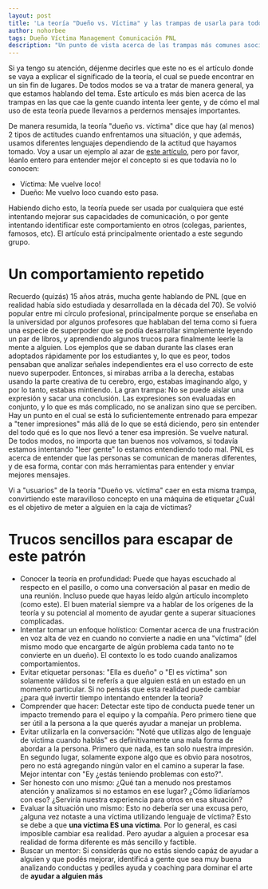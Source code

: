 ```yaml
---
layout: post
title: 'La teoría "Dueño vs. Víctima" y las trampas de usarla para todo'
author: nohorbee
tags: Dueño Víctima Management Comunicación PNL
description: "Un punto de vista acerca de las trampas más comunes asociadas al abuso de la teoría, o de no comprender su potencial"
---
```


Si ya tengo su atención, déjenme decirles que este no es el artículo donde se vaya a explicar el significado de la teoría, el cual se puede encontrar en un sin fin de lugares. De todos modos se va a tratar de manera general, ya que estamos hablando del tema. Este artículo es más bien acerca de las trampas en las que cae la gente cuando intenta leer gente, y de cómo el mal uso de esta teoría puede llevarnos a perdernos mensajes importantes.


<!--MORE-->

De manera resumida, la teoría "dueño vs. víctima" dice que hay (al menos) 2 tipos de actitudes cuando enfrentamos una situación, y que además, usamos diferentes lenguajes dependiendo de la actitud que hayamos tomado. Voy a usar un ejemplo al azar de [este artículo]((http://evelynbrooks.com/do-you-use-victim-language/)), pero por favor, léanlo entero para entender mejor el concepto si es que todavía no lo conocen:

- Víctima: Me vuelve loco!
- Dueño: Me vuelvo loco cuando esto pasa.

Habiendo dicho esto, la teoría puede ser usada por cualquiera que esté intentando mejorar sus capacidades de comunicación, o por gente intentando identificar este comportamiento en otros (colegas, parientes, famosos, etc). El artículo está principalmente orientado a este segundo grupo.

# Un comportamiento repetido

Recuerdo (quizás) 15 años atrás, mucha gente hablando de PNL (que en realidad había sido estudiada y desarrollada en la década del 70). Se volvió popular entre mi círculo profesional, principalmente porque se enseñaba en la universidad por algunos profesores que hablaban del tema como si fuera una especie de superpoder que se podía desarrollar simplemente leyendo un par de libros, y aprendiendo algunos trucos para finalmente leerle la mente a alguien. Los ejemplos que se daban durante las clases eran adoptados rápidamente por los estudiantes y, lo que es peor, todos pensaban que analizar señales independientes era el uso correcto de este nuevo superpoder. Entonces, si mirabas arriba a la derecha, estabas usando la parte creativa de tu cerebro, ergo, estabas imaginando algo, y por lo tanto, estabas mintiendo. La gran trampa: No se puede aislar una expresión y sacar una conclusión. Las expresiones son evaluadas en conjunto, y lo que es más complicado, no se analizan sino que se perciben. Hay un punto en el cual se está lo suficientemente entrenado para empezar a "tener impresiones" más allá de lo que se está diciendo, pero sin entender del todo qué es lo que nos llevó a tener esa impresión. Se vuelve natural. De todos modos, no importa que tan buenos nos volvamos, si todavía estamos intentando "leer gente" lo estamos entendiendo todo mal. PNL es acerca de entender que las personas se comunican de maneras diferentes, y de esa forma, contar con más herramientas para entender y enviar mejores mensajes.

Vi a "usuarios" de la teoría "Dueño vs. víctima" caer en esta misma trampa, convirtiendo este maravilloso concepto en una máquina de etiquetar ¿Cuál es el objetivo de meter a alguien en la caja de víctimas?

# Trucos sencillos para escapar de este patrón

- Conocer la teoría en profundidad: Puede que hayas escuchado al respecto en el pasillo, o como una conversación al pasar en medio de una reunión. Incluso puede que hayas leído algún artículo incompleto (como este). El buen material siempre va a hablar de los orígenes de la teoría y su potencial al momento de ayudar gente a superar situaciones complicadas.
- Intentar tomar un enfoque holístico: Comentar acerca de una frustración en voz alta de vez en cuando no convierte a nadie en una "víctima" (del mismo modo que encargarte de algún problema cada tanto no te convierte en un dueño). El contexto lo es todo cuando analizamos comportamientos.
- Evitar etiquetar personas: "Ella es dueño" o "El es víctima" son solamente válidos si te referís a que alguien está en un estado en un momento particular. Si no pensás que esta realidad puede cambiar ¿para qué invertir tiempo intentando entender la teoría?
- Comprender que hacer: Detectar este tipo de conducta puede tener un impacto tremendo para el equipo y la compañía. Pero primero tiene que ser útil a la persona a la que querés ayudar a manejar un problema.
- Evitar utilizarla en la conversación: "Noté que utilizas algo de lenguaje de víctima cuando hablás" es definitivamente una mala forma de abordar a la persona. Primero que nada, es tan solo nuestra impresión. En segundo lugar, solamente expone algo que es obvio para nosotros, pero no está agregando ningún valor en el camino a superar la fase. Mejor intentar con "Ey ¿estás teniendo problemas con esto?".
- Ser honesto con uno mismo: ¿Qué tan a menudo nos prestamos atención y analizamos si no estamos en ese lugar? ¿Cómo lidiaríamos con eso? ¿Serviría nuestra experiencia para otros en esa situación?  
- Evaluar la situación uno mismo: Esto no debería ser una excusa pero, ¿alguna vez notaste a una víctima utilizando lenguaje de víctima? Esto se debe a que **una víctima ES una víctima**. Por lo general, es casi imposible cambiar esa realidad. Pero ayudar a alguien a procesar esa realidad de forma diferente es más sencillo y factible.
- Buscar un mentor: Si considerás que no estás siendo capáz de ayudar a alguien y que podés mejorar, identificá a gente que sea muy buena analizando conductas y pediles ayuda y coaching para dominar el arte de **ayudar a alguien más**

<br />
